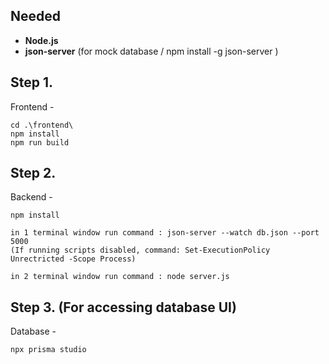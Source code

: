 ## Needed

- **Node.js**
- **json-server** (for mock database / npm install -g json-server )

## Step 1.
Frontend -

```
cd .\frontend\
npm install
npm run build
```

## Step 2.
Backend -

```
npm install

in 1 terminal window run command : json-server --watch db.json --port 5000 
(If running scripts disabled, command: Set-ExecutionPolicy Unrectricted -Scope Process)

in 2 terminal window run command : node server.js
```

## Step 3. (For accessing database UI)
Database - 

```
npx prisma studio
```
